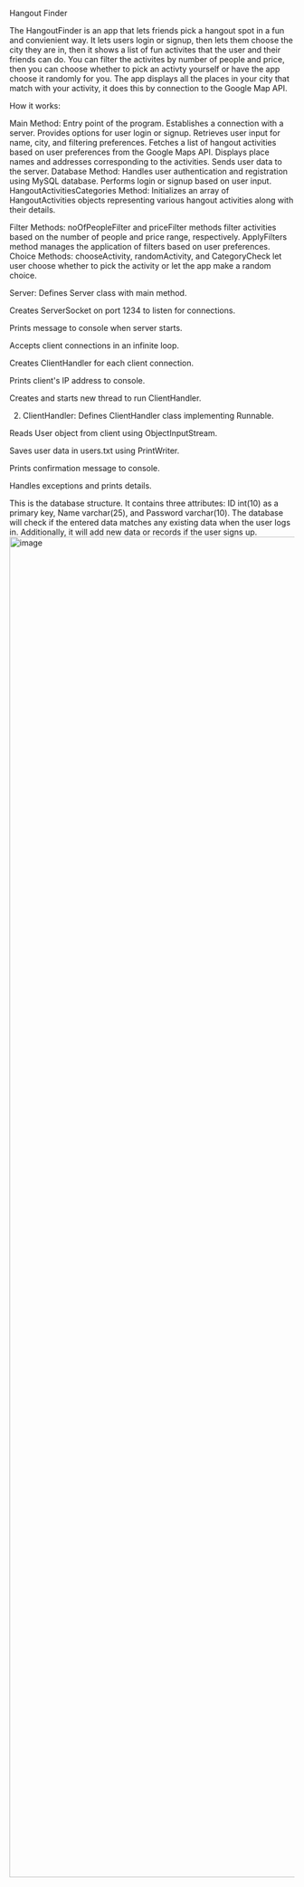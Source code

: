Hangout Finder

The HangoutFinder is an app that lets friends pick a hangout spot in a fun and convienient way. It lets users login or signup, then lets them choose the city they are in, then it shows a list of fun activites that the user and their friends can do. You can filter the activites by number of people and price, then you can choose whether to pick an activty yourself or have the app choose it randomly for you. The app displays all the places in your city that match with your activity, it does this by connection to the Google Map API.

How it works:

Main Method:
Entry point of the program.
Establishes a connection with a server.
Provides options for user login or signup.
Retrieves user input for name, city, and filtering preferences.
Fetches a list of hangout activities based on user preferences from the Google Maps API.
Displays place names and addresses corresponding to the activities.
Sends user data to the server.
Database Method:
Handles user authentication and registration using MySQL database.
Performs login or signup based on user input.
HangoutActivitiesCategories Method:
Initializes an array of HangoutActivities objects representing various hangout activities along with their details.

Filter Methods:
noOfPeopleFilter and priceFilter methods filter activities based on the number of people and price range, respectively.
ApplyFilters method manages the application of filters based on user preferences.
Choice Methods:
chooseActivity, randomActivity, and CategoryCheck let user choose whether to pick the activity or let the app make a random choice.

Server: 
Defines Server class with main method.

Creates ServerSocket on port 1234 to listen for connections.

Prints message to console when server starts.

 Accepts client connections in an infinite loop.
 
 Creates ClientHandler for each client connection.
 
 Prints client's IP address to console.
 
Creates and starts new thread to run ClientHandler.

2. ClientHandler:
Defines ClientHandler class implementing Runnable.

Reads User object from client using ObjectInputStream.

Saves user data in users.txt using PrintWriter.

Prints confirmation message to console.

Handles exceptions and prints details.



This is the database structure. It contains three attributes: ID int(10) as a primary key, Name varchar(25), and Password varchar(10). The database will check if the entered data matches any existing data when the user logs in. Additionally, it will add new data or records if the user signs up.
<img width="2371" alt="image" src="https://github.com/user-attachments/assets/1f3ddff3-bcaa-46d3-8d67-c55223eb03c0" />



